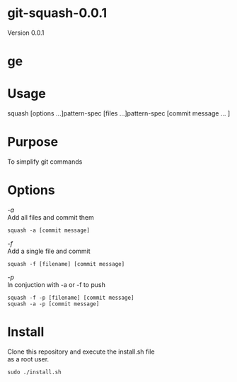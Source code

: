 git-squash-0.0.1
===============

Version 0.0.1 <br>

# ge

Usage
===========
squash [options ...]pattern-spec [files ...]pattern-spec [commit message ... ]

Purpose
===========
To simplify git commands

Options
===========
*-a*<br>
Add all files and commit them<br>
```
squash -a [commit message]
```
*-f*<br>
Add a single file and commit<br>
```
squash -f [filename] [commit message]
```
*-p*<br>
In conjuction with -a or -f to push<br>
```
squash -f -p [filename] [commit message]
squash -a -p [commit message]
```
Install
=======
Clone this repository and execute the install.sh file <br> as a root user.<br>
```
sudo ./install.sh
```
